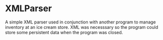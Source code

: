 # XMLParser
A simple XML parser used in conjunction with another program to manage inventory at an ice cream store. XML was necesssary so the program could store some persistent data when the program was closed.
